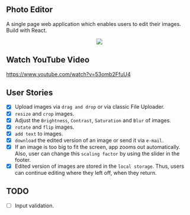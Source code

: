 ## Photo Editor

A single page web application which enables users to edit their images. Build with React.

<p align="center">
<img src="src/images/UI.png">
</p>

## Watch YouTube Video

https://www.youtube.com/watch?v=53omb2FfuU4

## User Stories

-   [x] Upload images via `drag and drop` or via classic File Uploader.
-   [x] `resize` and `crop` images.
-   [x] Adjust the `Brightness`, `Contrast`, `Saturation` and `Blur` of images.
-   [x] `rotate` and `flip` images.
-   [x] `add text` to images.
-   [x] `download` the edited version of an image or send it via `e-mail`.
-   [x] If an image is too big to fit the screen, app zooms out automatically. Also, user can change this `scaling factor` by using the slider in the footer.
-   [x] Edited version of images are stored in the `local storage`. Thus, users can continue editing where they left off, when they return.

## TODO

-   [ ] Input validation.
